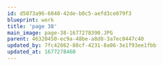 ```yaml
---
id: d5073a96-6040-42de-b0c5-aefd3ce079f3
blueprint: work
title: 'page 38'
main_image: page-38-1677278390.JPG
parent: 46320450-ec9a-48be-a8d8-3a7ec0447c40
updated_by: 7fc42862-88cf-4231-8a06-3e1f93ee1fbb
updated_at: 1677278460
---
```

